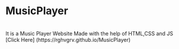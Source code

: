 # MusicPlayer
<br>
It is a Music Player Website Made with the help of HTML,CSS and JS
<br>
[Click Here] (https://rghvgrv.github.io/MusicPlayer)
  
